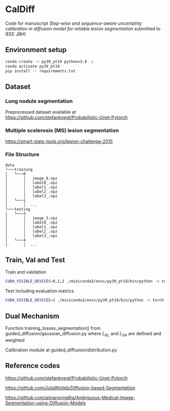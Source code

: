 # CalDiff
Code for manuscript *Step-wise and sequence-aware uncertainty calibration in diffusion model for reliable lesion segmentation*
submitted to IEEE JBHI

## Environment setup
```bash
conda create -n py39_pt19 python=3.9 -y
conda activate py39_pt19
pip install -r requirements.txt
```

## Dataset
### Lung nodule segmentation
Preprocessed dataset available at
https://github.com/stefanknegt/Probabilistic-Unet-Pytorch

### Multiple scelerosis (MS) lesion segmentation
https://smart-stats-tools.org/lesion-challenge-2015

### File Structure
```
data
└───training
│   └───0
│       │   image_0.npz
│       │   label0_.npz
│       │   label1_.npz
│       │   label2_.npz
│       │   label3_.npz
│   └───1
│       │  ...
└───testing
│   └───3
│       │   image_3.npz
│       │   label0_.npz
│       │   label1_.npz
│       │   label2_.npz
│       │   label3_.npz
│   └───4
│       │  ...
```

## Train, Val and Test 

Train and validation
``` bash
CUDA_VISIBLE_DEVICES=0,1,2 ./miniconda3/envs/py39_pt19/bin/python -m torch.distributed.launch --master_port 43980 --nproc_per_node=3 --nnodes=1 scripts/segmentation_train.py --data_dir ./data/training --image_size 128 --num_channels 128 --class_cond False --num_res_blocks 2 --num_heads 1 --learn_sigma True --use_scale_shift_norm False --attention_resolutions 16 --diffusion_steps 1000 --noise_schedule linear --rescale_learned_sigmas False --rescale_timesteps False --lr 1e-4 --train_stop 20000 --batch_size 16
```

Test including evaluation metrics
``` bash
CUDA_VISIBLE_DEVICES=1 ./miniconda3/envs/py39_pt19/bin/python -m torch.distributed.launch --master_port 49965 --nproc_per_node=1 --nnodes=1 scripts/segmentation_sample.py  --isblur 0 --data_dir ./data/testing  --model_path ./results/savedmodel100000.pt --num_ensemble 16 --image_size 128 --num_channels 128 --class_cond False --num_res_blocks 2 --num_heads 1 --learn_sigma True --use_scale_shift_norm False --attention_resolutions 16 --diffusion_steps 1000 --noise_schedule linear --rescale_learned_sigmas False --rescale_timesteps False
```

## Dual Mechanism

Function training_losses_segmentation() from guided_diffusion/gaussian_diffusion.py
where $L_{\text{KL}}$ and $L_{\text{SA}}$ are defined and weighted

Calibration module at guided_diffusion/distribution.py

## Reference codes

https://github.com/stefanknegt/Probabilistic-Unet-Pytorch

https://github.com/JuliaWolleb/Diffusion-based-Segmentation

https://github.com/aimansnigdha/Ambiguous-Medical-Image-Segmentation-using-Diffusion-Models
